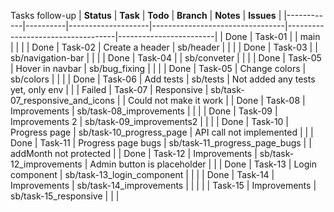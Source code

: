 Tasks follow-up
| **Status** | **Task** | **Todo**           | **Branch**                      | **Notes**                         | **Issues**             |
|------------|----------|--------------------|---------------------------------|-----------------------------------|------------------------|
| Done       | Task-01  |                    | main                            |                                   |                        |
| Done       | Task-02  | Create a header    | sb/header                       |                                   |                        |
| Done       | Task-03  |                    | sb/navigation-bar               |                                   |                        |
| Done       | Task-04  |                    | sb/conveter                     |                                   |                        |
| Done       | Task-05  | Hover in navbar    | sb/bug_fixing                    |                                   |                        |
| Done       | Task-05  | Change colors      | sb/colors                       |                                   |                        |
| Done       | Task-06  | Add tests          | sb/tests                        | Not added any tests yet, only env |                        |
| Failed     | Task-07  | Responsive         | sb/task-07_responsive_and_icons |                                   | Could not make it work |
| Done       | Task-08  | Improvements       | sb/task-08_improvements         |                                   |                        |
| Done       | Task-09  | Improvements 2     | sb/task-09_improvements2        |                                   |                        |
| Done       | Task-10  | Progress page      | sb/task-10_progress_page        | API call not implemented          |                        |
| Done       | Task-11  | Progress page bugs | sb/task-11_progress_page_bugs   |                                   | addMonth not protected |
| Done       | Task-12  | Improvements       | sb/task-12_improvements         | Admin button is placeholder       |                        |
| Done       | Task-13  | Login component    | sb/task-13_login_component      |                                   |                        |
| Done       | Task-14  | Improvements       | sb/task-14_improvements         |                                   |                        |
|            | Task-15  | Improvements       | sb/task-15_responsive           |                                   |                        |
